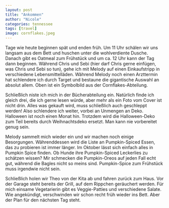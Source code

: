 ```yaml
---
layout: post
title: "Ankommen"
author: "Nicole"
categories: tennessee
tags: [travel]
image: cornflakes.jpeg
---
```


Tage wie heute beginnen spät und enden früh. Um 11 Uhr schälen wir uns langsam aus dem Bett und huschen unter die wohlverdiente Dusche. Danach gibt es Oatmeal zum Frühstück und um ca. 12 Uhr kann der Tag dann beginnen. Während Chris und Sebi (hier darf Chris gerne einfügen, was Chris und Sebi so tun), gehe ich mit Melody auf einen Einkaufstripp in verschiedene Lebensmittelläden. Während Melody noch einen Arzttermin hat schlendere ich durch Target und bestaune die gigantische Auswahl an absolut allem. Oben ist ein Symbolbild aus der Cornflakes-Abteilung.

Schließlich niste ich mich in der Bücherabteilung ein. Natürlich finde ich gleich drei, die ich gerne lesen würde, aber mehr als ein Foto vom Cover ist nicht drin. Alles was gekauft wird, muss schließlich auch geschleppt werden! Also schlendere ich weiter, vorbei an Unmengen an Deko. Halloween ist noch einen Monat hin. Trotzdem wird die Halloween-Deko zum Teil bereits durch Weihnachtsdeko ersetzt. Man kann nie vorbereitet genug sein.  

Melody sammelt mich wieder ein und wir machen noch einige Besorgungen. Währenddessen wird die Liste an Pumpkin-Spiced Essen, das zu probieren ist immer länger. Im Oktober lässt sich einfach alles in Pumpkin Spice finden. Ob Hunde ihre Pumpkin-Spiced Leckerlies zu schätzen wissen? Mir schmecken die Pumpkin-Oreos auf jeden Fall echt gut, während die Bagles nicht so meins sind. Pumpkin-Spice zum Frühstück muss irgendwie nicht sein.

Schließlich holen wir Theo von der Kita ab und fahren zurück zum Haus. Vor der Garage steht bereits der Grill, auf dem Rippchen geräuchert werden. Für mich einsame Vegetarierin gibt es Veggie-Patties und verschiedene Salate. Wie angekündigt, verschwinden wir schon recht früh wieder ins Bett. Aber der Plan für den nächsten Tag steht.